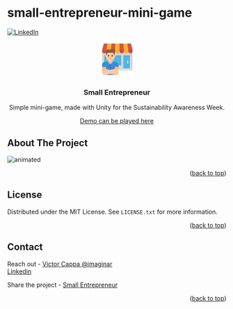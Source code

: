 # small-entrepreneur-mini-game

<div id="top"></div>

[![LinkedIn][linkedin-shield]][linkedin-url]



<!-- PROJECT LOGO -->
 


<div align="center">
  <a href="https://github.com/victorcappa/small-entrepreneur-mini-game">
    <img src="logo.png" alt="Logo" width="80" height="80">
  </a>

<h3 align="center">Small Entrepreneur</h3>

  <p align="center">
Simple mini-game, made with Unity for the Sustainability Awareness Week.
    <br />

  </p>
 
 
 <a href="https://victorcappa.itch.io/small-entrepreneur-mini-game" target="_blank">Demo can be played here<a/>
 
</div>



<!-- ABOUT THE PROJECT -->
## About The Project

 
<p align="left">
 
  <img src="https://user-images.githubusercontent.com/40408965/175430176-27f8ccb2-0a90-4692-88b3-9a646e44f664.gif" alt="animated" />

</p>



<p align="right">(<a href="#top">back to top</a>)</p>


<!-- LICENSE -->
## License

Distributed under the MIT License. See `LICENSE.txt` for more information.

<p align="right">(<a href="#top">back to top</a>)</p>



<!-- CONTACT -->
## Contact

Reach out - <a href = "mailto: victorcappa@imaginar.dev">Victor Cappa @imaginar</a>
<br>
<a href="https://www.linkedin.com/in/victor-cappa-50839788/">Linkedin</a>


Share the project - [Small Entrepreneur](https://github.com/victorcappa/small-entrepreneur-mini-game)

<p align="right">(<a href="#top">back to top</a>)</p>

[linkedin-shield]: https://img.shields.io/badge/-LinkedIn-black.svg?style=for-the-badge&logo=linkedin&colorB=555
[linkedin-url]: https://www.linkedin.com/in/victor-cappa-50839788/

